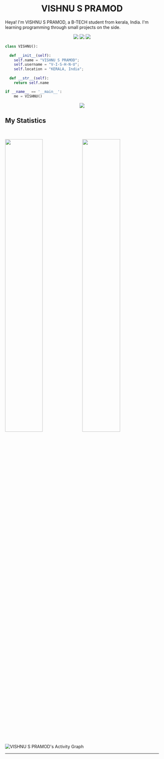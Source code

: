 <h1 align="center">
  <b>VISHNU S PRAMOD</b>
</h1>

Heya! I'm VISHNU S PRAMOD, a B-TECH student from kerala, India. I'm learning programming through small projects  on the side.
<br>

<p>
<div align="center">
  <img src="https://img.shields.io/badge/-HTML-c58545?style=for-the-badge&logo=html5&logoColor=c58545&labelColor=282828">
  <img src="https://img.shields.io/badge/-CSS-d1a01f?style=for-the-badge&logo=css3&logoColor=d1a01f&labelColor=282828">
  <img src="https://img.shields.io/badge/-Python-98b982?style=for-the-badge&logo=python&logoColor=98b982&labelColor=282828">
</div>
</p>

```python
class VISHNU():
    
  def __init__(self):
    self.name = "VISHNU S PRAMOD";
    self.username = "V-I-S-H-N-U";
    self.location = "KERALA, India";
  
  def __str__(self):
    return self.name

if __name__ == '__main__':
    me = VISHNU()
```

<div align="center">
  <a href="https://open.spotify.com/user/313flkha3h3oapsp6xannt5keyc4?si=754d6d77306a43d9">
    <img src="https://readme-spotify-tingz.vercel.app/api/now-playing">
  </a>
</div>

<!--
<div align="center">
  <a href="https://open.spotify.com/user/313flkha3h3oapsp6xannt5keyc4?si=754d6d77306a43d9">
    <img src="https://spotify-readme-theta-virid.vercel.app/api?scan=true&theme=dark" width="240px">
  </a>
</div>
-->

## My Statistics

<br/>
<p align="left">
  <img width="49.5%" src="https://github-readme-stats.vercel.app/api?username=V-I-S-H-N-U&show_icons=true&theme=gruvbox&hide_border=true" />
    <img width="49.5%" src="https://github-readme-streak-stats.herokuapp.com/?user=V-I-S-H-N-U&theme=gruvbox&hide_border=true" />
  </a>
</p>
<br>

![VISHNU S PRAMOD's Activity Graph](https://activity-graph.herokuapp.com/graph?username=V-I-S-H-N-U&custom_title=V-I-S-H-N-U's%20Contribution%20Graph&theme=gruvbox&bg_color=282828&hide_border=true&line=d1a01f&point=c58545)

------

